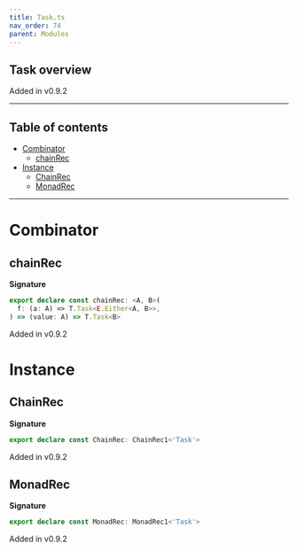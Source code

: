 ```yaml
---
title: Task.ts
nav_order: 74
parent: Modules
---
```


## Task overview

Added in v0.9.2

---

<h2 class="text-delta">Table of contents</h2>

- [Combinator](#combinator)
  - [chainRec](#chainrec)
- [Instance](#instance)
  - [ChainRec](#chainrec)
  - [MonadRec](#monadrec)

---

# Combinator

## chainRec

**Signature**

```ts
export declare const chainRec: <A, B>(
  f: (a: A) => T.Task<E.Either<A, B>>,
) => (value: A) => T.Task<B>
```

Added in v0.9.2

# Instance

## ChainRec

**Signature**

```ts
export declare const ChainRec: ChainRec1<'Task'>
```

Added in v0.9.2

## MonadRec

**Signature**

```ts
export declare const MonadRec: MonadRec1<'Task'>
```

Added in v0.9.2
